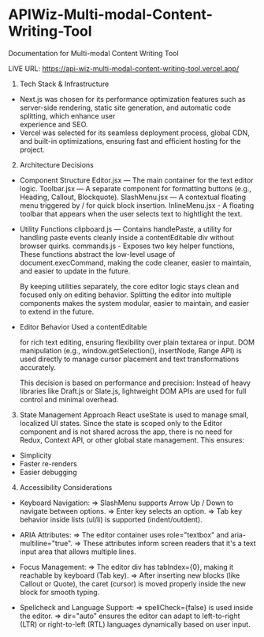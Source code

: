 # APIWiz-Multi-modal-Content-Writing-Tool
Documentation for Multi-modal Content Writing Tool

LIVE URL: https://api-wiz-multi-modal-content-writing-tool.vercel.app/

1. Tech Stack & Infrastructure
* Next.js was chosen for its performance optimization features such as server-side rendering, static site generation, and automatic code splitting, which enhance user       
  experience and SEO.
* Vercel was selected for its seamless deployment process, global CDN, and built-in optimizations, ensuring fast and efficient hosting for the project.

2. Architecture Decisions
* Component Structure
  Editor.jsx — The main container for the text editor logic.
  Toolbar.jsx — A separate component for formatting buttons (e.g., Heading, Callout, Blockquote).
  SlashMenu.jsx — A contextual floating menu triggered by / for quick block insertion.
  InlineMenu.jsx - A floating toolbar that appears when the user selects text to hightlight the text.

* Utility Functions
  clipboard.js — Contains handlePaste, a utility for handling paste events cleanly inside a contentEditable div without browser quirks.
  commands.js - Exposes two key helper functions, These functions abstract the low-level usage of document.execCommand, making the code cleaner, easier to maintain, and                      easier to update in the future.

  By keeping utilities separately, the core editor logic stays clean and focused only on editing behavior.
  Splitting the editor into multiple components makes the system modular, easier to maintain, and easier to extend in the future.

* Editor Behavior
  Used a contentEditable <div> for rich text editing, ensuring flexibility over plain textarea or input.
  DOM manipulation (e.g., window.getSelection(), insertNode, Range API) is used directly to manage cursor placement and text transformations accurately.

  This decision is based on performance and precision:
  Instead of heavy libraries like Draft.js or Slate.js, lightweight DOM APIs are used for full control and minimal overhead.

3. State Management Approach
React useState is used to manage small, localized UI states.
Since the state is scoped only to the Editor component and is not shared across the app, there is no need for Redux, Context API, or other global state management.
This ensures:
  * Simplicity
  * Faster re-renders
  * Easier debugging

4. Accessibility Considerations
* Keyboard Navigation:
  => SlashMenu supports Arrow Up / Down to navigate between options.
  => Enter key selects an option.
  => Tab key behavior inside lists (ul/li) is supported (indent/outdent).

* ARIA Attributes:
  => The editor container uses role="textbox" and aria-multiline="true".
  => These attributes inform screen readers that it's a text input area that allows multiple lines.

* Focus Management:
  => The editor div has tabIndex={0}, making it reachable by keyboard (Tab key).
  => After inserting new blocks (like Callout or Quote), the caret (cursor) is moved properly inside the new block for smooth typing.

* Spellcheck and Language Support:
  => spellCheck={false} is used inside the editor.
  => dir="auto" ensures the editor can adapt to left-to-right (LTR) or right-to-left (RTL) languages dynamically based on user input.


